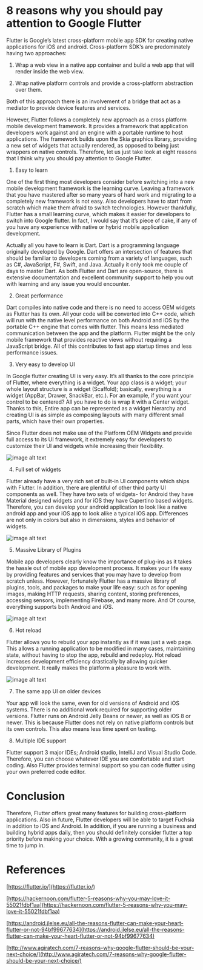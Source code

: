 # 8 reasons why you should pay attention to Google Flutter

Flutter is Google’s latest cross-platform mobile app SDK for creating native applications for iOS and android. Cross-platform SDK’s are predominately having two approaches:

1. Wrap a web view in a native app container and build a web app that will render inside the web view.

2. Wrap native platform controls and provide a cross-platform abstraction over them.

Both of this approach there is an involvement of a bridge that act as a mediator to provide device features and services.

However, Flutter follows a completely new approach as a cross platform mobile development framework. It provides a framework that application developers work against and an engine with a portable runtime to host applications. The framework builds upon the Skia graphics library, providing a new set of widgets that actually rendered, as opposed to being just wrappers on native controls. Therefore, let us just take look at eight reasons that I think why you should pay attention to Google Flutter.

1. Easy to learn

One of the first thing most developers consider before switching into a new mobile development framework is the learning curve. Leaving a framework that you have mastered after so many years of hard work and migrating to a completely new framework is not easy. Also developers have to start from scratch which make them afraid to switch technologies. However thankfully, Flutter has a small learning curve, which makes it easier for developers to switch into Google flutter. In fact, I would say that it’s piece of cake, if any of you have any experience with native or hybrid mobile application development. 

Actually all you have to learn is Dart. Dart is a programming language originally developed by Google. Dart offers an intersection of features that should be familiar to developers coming from a variety of languages, such as C#, JavaScript, F#, Swift, and Java. Actually it only took me couple of days to master Dart. As both Flutter and Dart are open-source, there is extensive documentation and excellent community support to help you out with learning and any issue you would encounter.

2. Great performance

Dart compiles into native code and there is no need to access OEM widgets as Flutter has its own. All your code will be converted into C++ code, which will run with the native level performance on both Android and iOS by the portable C++ engine that comes with flutter. This means less mediated communication between the app and the platform. Flutter might be the only mobile framework that provides reactive views without requiring a JavaScript bridge. All of this contributes to fast app startup times and less performance issues.

3. Very easy to develop UI

In Google flutter creating UI is very easy. It’s all thanks to the core principle of Flutter, where everything is a widget. Your app class is a widget; your whole layout structure is a widget (Scaffold); basically, everything is a widget (AppBar, Drawer, SnackBar, etc.). For an example, if you want your control to be centered? All you have to do is wrap it with a Center widget. Thanks to this, Entire app can be represented as a widget hierarchy and creating UI is as simple as composing layouts with many different small parts, which have their own properties.

Since Flutter does not make use of the Platform OEM Widgets and provide full access to its UI framework, it extremely easy for developers to customize their UI and widgets while increasing their flexibility.

![image alt text](image_0.png)

4. Full set of widgets

Flutter already have a very rich set of built-in UI components which ships with Flutter. In addition, there are plentiful of other third party UI components as well. They have two sets of widgets- for Android they have Material designed widgets and for iOS they have Cupertino based widgets. Therefore, you can develop your android application to look like a native android app and your iOS app to look alike a typical iOS app. Differences are not only in colors but also in dimensions, styles and behavior of widgets.

![image alt text](image_1.png)

5. Massive Library of Plugins

Mobile app developers clearly know the importance of plug-ins as it takes the hassle out of mobile app development process. It makes your life easy by providing features and services that you may have to develop from scratch unless. However, fortunately Flutter has a massive library of plugins, tools, and packages to make your life easy: such as for opening images, making HTTP requests, sharing content, storing preferences, accessing sensors, implementing Firebase, and many more. And Of course, everything supports both Android and iOS.

![image alt text](image_2.png)

6. Hot reload

Flutter allows you to rebuild your app instantly as if it was just a web page. This allows a running application to be modified in many cases, maintaining state, without having to stop the app, rebuild and redeploy. Hot reload increases development efficiency drastically by allowing quicker development. It really makes the platform a pleasure to work with. 

![image alt text](image_3.png)

7. The same app UI on older devices

Your app will look the same, even for old versions of Android and iOS systems. There is no additional work required for supporting older versions. Flutter runs on Android Jelly Beans or newer, as well as iOS 8 or newer. This is because Flutter does not rely on native platform controls but its own controls. This also means less time spent on testing.

8. Multiple IDE support

Flutter support 3 major IDEs; Android studio, IntelliJ and Visual Studio Code. Therefore, you can choose whatever IDE you are comfortable and start coding. Also Flutter provides terminal support so you can code flutter using your own preferred code editor.

# Conclusion

Therefore, Flutter offers great many features for building cross-platform applications. Also in future, Flutter developers will be able to target Fuchsia in addition to iOS and Android. In addition, if you are running a business and building hybrid apps daily, then you should definitely consider flutter a top priority before making your choice. With a growing community, it is a great time to jump in.

# References

[https://flutter.io/](https://flutter.io/)

[https://hackernoon.com/flutter-5-reasons-why-you-may-love-it-55021fdbf1aa](https://hackernoon.com/flutter-5-reasons-why-you-may-love-it-55021fdbf1aa)

[https://android.jlelse.eu/all-the-reasons-flutter-can-make-your-heart-flutter-or-not-94bf99677634](https://android.jlelse.eu/all-the-reasons-flutter-can-make-your-heart-flutter-or-not-94bf99677634)

[http://www.agiratech.com/7-reasons-why-google-flutter-should-be-your-next-choice/](http://www.agiratech.com/7-reasons-why-google-flutter-should-be-your-next-choice/)


